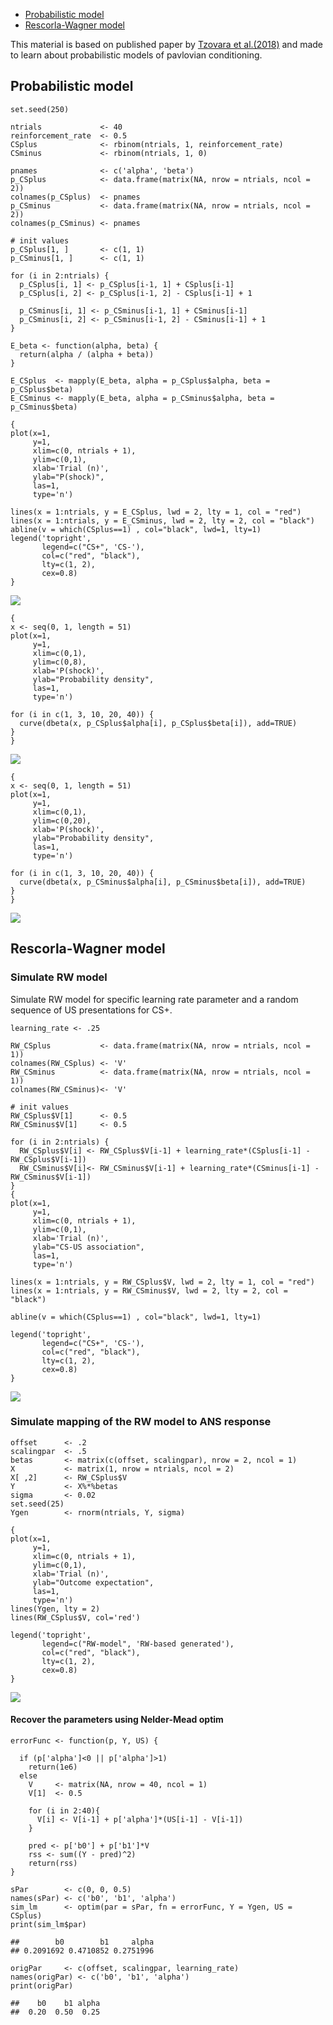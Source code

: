 -   [Probabilistic model](#probabilistic-model)
-   [Rescorla-Wagner model](#rescorla-wagner-model)

This material is based on published paper by [Tzovara et
al.(2018)](https://journals.plos.org/ploscompbiol/article/authors?id=10.1371/journal.pcbi.1006243)
and made to learn about probabilistic models of pavlovian conditioning.

## Probabilistic model

    set.seed(250)

    ntrials             <- 40
    reinforcement_rate  <- 0.5
    CSplus              <- rbinom(ntrials, 1, reinforcement_rate)
    CSminus             <- rbinom(ntrials, 1, 0)

    pnames              <- c('alpha', 'beta') 
    p_CSplus            <- data.frame(matrix(NA, nrow = ntrials, ncol = 2))
    colnames(p_CSplus)  <- pnames
    p_CSminus           <- data.frame(matrix(NA, nrow = ntrials, ncol = 2))
    colnames(p_CSminus) <- pnames

    # init values
    p_CSplus[1, ]       <- c(1, 1)
    p_CSminus[1, ]      <- c(1, 1)

    for (i in 2:ntrials) {
      p_CSplus[i, 1] <- p_CSplus[i-1, 1] + CSplus[i-1]
      p_CSplus[i, 2] <- p_CSplus[i-1, 2] - CSplus[i-1] + 1
      
      p_CSminus[i, 1] <- p_CSminus[i-1, 1] + CSminus[i-1]
      p_CSminus[i, 2] <- p_CSminus[i-1, 2] - CSminus[i-1] + 1
    }

    E_beta <- function(alpha, beta) {
      return(alpha / (alpha + beta))
    }

    E_CSplus  <- mapply(E_beta, alpha = p_CSplus$alpha, beta = p_CSplus$beta)
    E_CSminus <- mapply(E_beta, alpha = p_CSminus$alpha, beta = p_CSminus$beta)

    {
    plot(x=1,
         y=1, 
         xlim=c(0, ntrials + 1),
         ylim=c(0,1),
         xlab='Trial (n)',
         ylab="P(shock)",
         las=1,
         type='n')

    lines(x = 1:ntrials, y = E_CSplus, lwd = 2, lty = 1, col = "red")
    lines(x = 1:ntrials, y = E_CSminus, lwd = 2, lty = 2, col = "black")
    abline(v = which(CSplus==1) , col="black", lwd=1, lty=1)
    legend('topright', 
           legend=c("CS+", 'CS-'),
           col=c("red", "black"), 
           lty=c(1, 2),
           cex=0.8)
    }

![](Rnotebook_files/figure-markdown_strict/unnamed-chunk-3-1.png)

    {
    x <- seq(0, 1, length = 51)
    plot(x=1,
         y=1, 
         xlim=c(0,1),
         ylim=c(0,8),
         xlab='P(shock)',
         ylab="Probability density",
         las=1,
         type='n')

    for (i in c(1, 3, 10, 20, 40)) {
      curve(dbeta(x, p_CSplus$alpha[i], p_CSplus$beta[i]), add=TRUE)
    }
    }

![](Rnotebook_files/figure-markdown_strict/unnamed-chunk-4-1.png)

    {
    x <- seq(0, 1, length = 51)
    plot(x=1,
         y=1, 
         xlim=c(0,1),
         ylim=c(0,20),
         xlab='P(shock)',
         ylab="Probability density",
         las=1,
         type='n')

    for (i in c(1, 3, 10, 20, 40)) {
      curve(dbeta(x, p_CSminus$alpha[i], p_CSminus$beta[i]), add=TRUE)
    }
    }

![](Rnotebook_files/figure-markdown_strict/unnamed-chunk-5-1.png)

## Rescorla-Wagner model

### Simulate RW model

Simulate RW model for specific learning rate parameter and a random
sequence of US presentations for CS+.

    learning_rate <- .25

    RW_CSplus           <- data.frame(matrix(NA, nrow = ntrials, ncol = 1))
    colnames(RW_CSplus) <- 'V'
    RW_CSminus          <- data.frame(matrix(NA, nrow = ntrials, ncol = 1))
    colnames(RW_CSminus)<- 'V'

    # init values 
    RW_CSplus$V[1]      <- 0.5
    RW_CSminus$V[1]     <- 0.5

    for (i in 2:ntrials) {
      RW_CSplus$V[i] <- RW_CSplus$V[i-1] + learning_rate*(CSplus[i-1] - RW_CSplus$V[i-1]) 
      RW_CSminus$V[i]<- RW_CSminus$V[i-1] + learning_rate*(CSminus[i-1] - RW_CSminus$V[i-1])
    }
    {
    plot(x=1,
         y=1, 
         xlim=c(0, ntrials + 1),
         ylim=c(0,1),
         xlab='Trial (n)',
         ylab="CS-US association",
         las=1,
         type='n')

    lines(x = 1:ntrials, y = RW_CSplus$V, lwd = 2, lty = 1, col = "red")
    lines(x = 1:ntrials, y = RW_CSminus$V, lwd = 2, lty = 2, col = "black")

    abline(v = which(CSplus==1) , col="black", lwd=1, lty=1)

    legend('topright', 
           legend=c("CS+", 'CS-'),
           col=c("red", "black"), 
           lty=c(1, 2),
           cex=0.8)
    }

![](Rnotebook_files/figure-markdown_strict/unnamed-chunk-6-1.png)

### Simulate mapping of the RW model to ANS response

    offset      <- .2
    scalingpar  <- .5
    betas       <- matrix(c(offset, scalingpar), nrow = 2, ncol = 1)
    X           <- matrix(1, nrow = ntrials, ncol = 2)
    X[ ,2]      <- RW_CSplus$V
    Y           <- X%*%betas
    sigma       <- 0.02
    set.seed(25)
    Ygen        <- rnorm(ntrials, Y, sigma)  

    {
    plot(x=1,
         y=1, 
         xlim=c(0, ntrials + 1),
         ylim=c(0,1),
         xlab='Trial (n)',
         ylab="Outcome expectation",
         las=1,
         type='n')
    lines(Ygen, lty = 2)
    lines(RW_CSplus$V, col='red')

    legend('topright', 
           legend=c("RW-model", 'RW-based generated'),
           col=c("red", "black"), 
           lty=c(1, 2),
           cex=0.8)
    }

![](Rnotebook_files/figure-markdown_strict/unnamed-chunk-8-1.png)

#### Recover the parameters using Nelder-Mead optim

    errorFunc <- function(p, Y, US) {
      
      if (p['alpha']<0 || p['alpha']>1)
        return(1e6)
      else 
        V     <- matrix(NA, nrow = 40, ncol = 1)
        V[1]  <- 0.5
        
        for (i in 2:40){
          V[i] <- V[i-1] + p['alpha']*(US[i-1] - V[i-1])
        }
        
        pred <- p['b0'] + p['b1']*V
        rss <- sum((Y - pred)^2)
        return(rss)
    }

    sPar        <- c(0, 0, 0.5)
    names(sPar) <- c('b0', 'b1', 'alpha')
    sim_lm      <- optim(par = sPar, fn = errorFunc, Y = Ygen, US = CSplus)
    print(sim_lm$par)

    ##        b0        b1     alpha 
    ## 0.2091692 0.4710852 0.2751996

    origPar     <- c(offset, scalingpar, learning_rate)
    names(origPar) <- c('b0', 'b1', 'alpha')
    print(origPar)

    ##    b0    b1 alpha 
    ##  0.20  0.50  0.25

